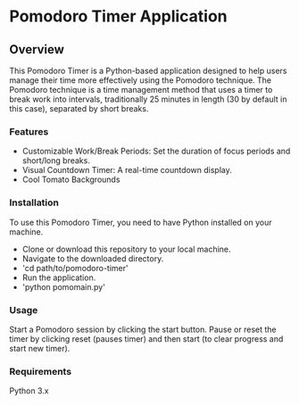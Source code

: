 # Pomodoro Timer Application

## Overview

This Pomodoro Timer is a Python-based application designed to help users manage their time more effectively using the Pomodoro technique. The Pomodoro technique is a time management method that uses a timer to break work into intervals, traditionally 25 minutes in length (30 by default in this case), separated by short breaks.

### Features

- Customizable Work/Break Periods: Set the duration of focus periods and short/long breaks.
- Visual Countdown Timer: A real-time countdown display.
- Cool Tomato Backgrounds

### Installation

To use this Pomodoro Timer, you need to have Python installed on your machine.

- Clone or download this repository to your local machine.
- Navigate to the downloaded directory.
- 'cd path/to/pomodoro-timer'
- Run the application.
- 'python pomomain.py'

### Usage

Start a Pomodoro session by clicking the start button.
Pause or reset the timer by clicking reset (pauses timer) and then start (to clear progress and start new timer).

### Requirements
Python 3.x
